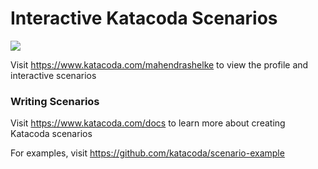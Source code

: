 # Interactive Katacoda Scenarios

[![](http://shields.katacoda.com/katacoda/mahendrashelke/count.svg)](https://www.katacoda.com/mahendrashelke "Get your profile on Katacoda.com")

Visit https://www.katacoda.com/mahendrashelke to view the profile and interactive scenarios

### Writing Scenarios
Visit https://www.katacoda.com/docs to learn more about creating Katacoda scenarios

For examples, visit https://github.com/katacoda/scenario-example
